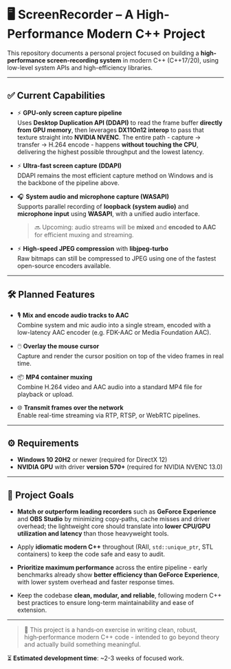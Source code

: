 # 🖥️ ScreenRecorder – A High-Performance Modern C++ Project

This repository documents a personal project focused on building a **high-performance screen-recording system** in modern C++ (C++17/20), using low-level system APIs and high-efficiency libraries.

---

## ✅ Current Capabilities

* ⚡ **GPU-only screen capture pipeline**  
  Uses **Desktop Duplication API (DDAPI)** to read the frame buffer **directly from GPU memory**, then leverages **DX11On12 interop** to pass that texture straight into **NVIDIA NVENC**. The entire path - capture -> transfer -> H.264 encode - happens **without touching the CPU**, delivering the highest possible throughput and the lowest latency.

* ⚡ **Ultra-fast screen capture (DDAPI)**  
  DDAPI remains the most efficient capture method on Windows and is the backbone of the pipeline above.

* 🎧 **System audio and microphone capture (WASAPI)**  
  Supports parallel recording of **loopback (system audio)** and **microphone input** using **WASAPI**, with a unified audio interface.  
  > 🔜 Upcoming: audio streams will be **mixed** and **encoded to AAC** for efficient muxing and streaming.

* ⚡ **High-speed JPEG compression** with **libjpeg-turbo**  
  Raw bitmaps can still be compressed to JPEG using one of the fastest open-source encoders available.

---

## 🛠 Planned Features

* 🎙️ **Mix and encode audio tracks to AAC**  
  Combine system and mic audio into a single stream, encoded with a low-latency AAC encoder (e.g. FDK-AAC or Media Foundation AAC).

* 🖱️ **Overlay the mouse cursor**  
  Capture and render the cursor position on top of the video frames in real time.

* 📦 **MP4 container muxing**  
  Combine H.264 video and AAC audio into a standard MP4 file for playback or upload.

* 🌐 **Transmit frames over the network**  
  Enable real-time streaming via RTP, RTSP, or WebRTC pipelines.

---

## ⚙️ Requirements

* **Windows 10 20H2** or newer (required for DirectX 12)
* **NVIDIA GPU** with driver **version 570+** (required for NVIDIA NVENC 13.0)

---

## 🎯 Project Goals

* **Match or outperform leading recorders** such as **GeForce Experience** and **OBS Studio** by minimizing copy‑paths, cache misses and driver overhead; the lightweight core should translate into **lower CPU/GPU utilization and latency** than those heavyweight tools.

* Apply **idiomatic modern C++** throughout (RAII, `std::unique_ptr`, STL containers) to keep the code safe and easy to audit.

* **Prioritize maximum performance** across the entire pipeline - early benchmarks already show **better efficiency than GeForce Experience**, with lower system overhead and faster response times.

* Keep the codebase **clean, modular, and reliable**, following modern C++ best practices to ensure long-term maintainability and ease of extension.

---

> 🧪 This project is a hands‑on exercise in writing clean, robust, high‑performance modern C++ code - intended to go beyond theory and actually build something meaningful.

⏳ **Estimated development time**: \~2-3 weeks of focused work.
